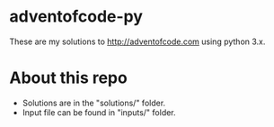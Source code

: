 # adventofcode-py

These are my solutions to http://adventofcode.com using python 3.x.

# About this repo

- Solutions are in the "solutions/" folder.
- Input file can be found in "inputs/" folder.

